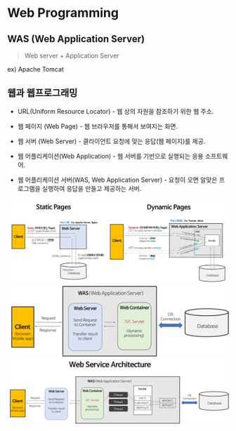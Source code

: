 # Web Programming



## WAS (Web Application Server)

> Web server + Application Server

ex) Apache Tomcat



## 웹과 웹프로그래밍

* URL(Uniform Resource Locator) - 웹 상의 자원을 참조하기 위한 웹 주소.

* 웹 페이지 (Web Page) - 웹 브라우저를 통해서 보여지는 화면.

* 웹 서버 (Web Server) - 클라이언트 요청에 맞는 응답(웹 페이지)를 제공.

* 웹 어플리케이션(Web Application) - 웹 서버를 기반으로 실행되는 응용 소프트웨어.

* 웹 어플리케이션 서버(WAS, Web Application Server) - 요청이 오면 알맞은 프로그램을 실행하여 응답을 만들고 제공하는 서버.


![static, dynamic page](/Image/servlet/static-vs-dynamic.png)
![static, dynamic page](/Image/servlet/webserver-vs-was1.png)
![static, dynamic page](/Image/servlet/web-service-architecture.png)














































